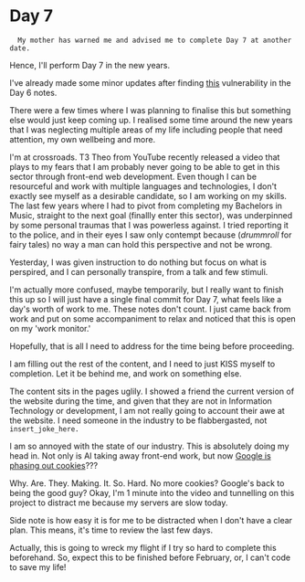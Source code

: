 # Day 7

```
  My mother has warned me and advised me to complete Day 7 at another date.
```

Hence, I'll perform Day 7 in the new years.

I've already made some minor updates after finding [this](https://github.com/advisories/GHSA-c24v-8rfc-w8vw) vulnerability in the Day 6 notes.

There were a few times where I was planning to finalise this but something else would just keep coming up. I realised some time around the new years that I was neglecting multiple areas of my life including people that need attention, my own wellbeing and more.

I'm at crossroads. T3 Theo from YouTube recently released a video that plays to my fears that I am probably never going to be able to get in this sector through front-end web development. Even though I can be resourceful and work with multiple languages and technologies, I don't exactly see myself as a desirable candidate, so I am working on my skills. The last few years where I had to pivot from completing my Bachelors in Music, straight to the next goal (finallly enter this sector), was underpinned by some personal traumas that I was powerless against. I tried reporting it to the police, and in their eyes I saw only contempt because (*drummroll* for fairy tales) no way a man can hold this perspective and not be wrong.

Yesterday, I was given instruction to do nothing but focus on what is perspired, and I can personally transpire, from a talk and few stimuli.

I'm actually more confused, maybe temporarily, but I really want to finish this up so I will just have a single final commit for Day 7, what feels like a day's worth of work to me. These notes don't count. I just came back from work and put on some accompaniment to relax and noticed that this is open on my 'work monitor.'

Hopefully, that is all I need to address for the time being before proceeding.

I am filling out the rest of the content, and I need to just KISS myself to completion. Let it be behind me, and work on something else.

The content sits in the pages uglily. I showed a friend the current version of the website during the time, and given that they are not in Information Technology or development, I am not really going to account their awe at the website. I need someone in the industry to be flabbergasted, not `insert_joke_here.`

I am so annoyed with the state of our industry. This is absolutely doing my head in. Not only is AI taking away front-end work, but now [Google is phasing out cookies](https://www.youtube.com/watch?v=-mrPgGDsan0)???

Why. Are. They. Making. It. So. Hard. No more cookies? Google's back to being the good guy? Okay, I'm 1 minute into the video and tunnelling on this project to distract me because my servers are slow today.

Side note is how easy it is for me to be distracted when I don't have a clear plan. This means, it's time to review the last few days.

Actually, this is going to wreck my flight if I try so hard to complete this beforehand. So, expect this to be finished before February, or, I can't code to save my life!